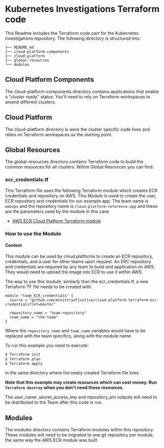 # Kubernetes Investigations Terraform code

This Readme includes the Terraform code part for the Kubernetes investigations repository.
The following directory is structured into:

```
├── README.md
├── cloud-platform-components
├── cloud-platform
├── global-resources
└── modules
```
## Cloud Platform Components
The cloud-platform-components directory contains applicatoins that enable a "cluster ready" status. You'll need to rely on Terraform workspaces to amend different clusters.

## Cloud Platform
The cloud-platform directory is were the cluster specific code lives and relies on Terraform workspaces as the starting point.

## Global Resources
The global-resources directory contains Terraform code to build the common resources for all clusters.
Within Global Resources you can find:

### ecr_credentials.tf

This Terraform file uses the following Terraform module which creates ECR credentials and repository on AWS.
This Module is used to create the user, ECR repository and credentials for our example app. The team name is `webops` and the repository name is `cloud-platform-reference-app` and these are the parameters used by the module in this case

* [AWS ECR Cloud Platform Terraform module](https://github.com/ministryofjustice/cloud-platform-terraform-ecr-credentials)

### How to use the Module

#### Context

This module can be used by cloud platforms to create an ECR repository, credentials, and a user for other teams upon request. An ERC repository and credentials are required by any team to build and application on AWS. They would need to upload the image into ECR to use it within AWS.

The way to use this module, similarly than the ecr_credentials.tf, a new Terraform TF file needs to be created with:

```hcl
module "team_ECR_credentials" {
  source = "github.com/ministryofjustice/cloud-platform-terraform-ecr-credentials?ref=master"

  repository_name = "team-repository"
  team_name = "the-team"
}
```

Where the `repository_name` and `team_name` variables would have to be replaced with the team specifics, along with the module name.

To run this example you need to execute:

```bash
$ Terraform init
$ Terraform plan
$ Terraform apply
```
In the same directory where the newly created Terraform file lives.

**Note that this example may create resources which can cost money. Run `Terraform destroy` when you don't need these resources.**

The user_name ,secret_access_key and repository_arn outputs will need to be distributed to the Team after this code is run.

## Modules
The modules directory contains Terraform modules within this repository. These modules will need to be migrated to one git repository per module, the same way the AWS ECR module was built.

